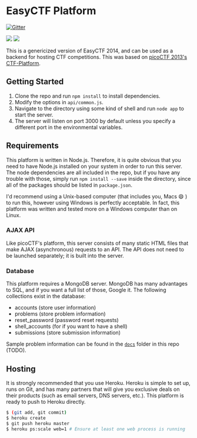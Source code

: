 # EasyCTF Platform

[![Gitter](https://badges.gitter.im/Join%20Chat.svg)](https://gitter.im/EasyCTF/CTF-Platform?utm_source=badge&utm_medium=badge&utm_campaign=pr-badge&utm_content=badge)

![](https://img.shields.io/travis/EasyCTF/CTF-Platform.svg)
![](https://img.shields.io/github/issues/EasyCTF/CTF-Platform.svg)

This is a genericized version of EasyCTF 2014, and can be used as a backend for hosting CTF competitions. This was based on [picoCTF 2013's CTF-Platform](https://github.com/picoCTF/CTF-Platform).

## Getting Started

1. Clone the repo and run `npm install` to install dependencies.
2. Modify the options in `api/common.js`.
3. Navigate to the directory using some kind of shell and run `node app` to start the server.
4. The server will listen on port 3000 by default unless you specify a different port in the environmental variables.

## Requirements

This platform is written in Node.js. Therefore, it is quite obvious that you need to have Node.js installed on your system in order to run this server. The node dependencies are all included in the repo, but if you have any trouble with those, simply run `npm install --save` inside the directory, since all of the packages should be listed in `package.json`.

I'd recommend using a Unix-based computer (that includes you, Macs :smile: ) to run this, however using Windows is perfectly acceptable. In fact, this platform was written and tested more on a Windows computer than on Linux.

### AJAX API

Like picoCTF's platform, this server consists of many static HTML files that make AJAX (asynchronous) requests to an API. The API does not need to be launched separately; it is built into the server.

### Database

This platform requires a MongoDB server. MongoDB has many advantages to SQL, and if you want a full list of those, Google it. The following collections exist in the database:

- accounts (store user information)
- problems (store problem information)
- reset_password (password reset requests)
- shell_accounts (for if you want to have a shell)
- submissions (store submission information)

Sample problem information can be found in the [`docs`](https://github.com/easyctf/ctf-platform/wiki) folder in this repo (TODO).

## Hosting
It is strongly recommended that you use Heroku. Heroku is simple to set up, runs on Git, and has many partners that will give you exclusive deals on their products (such as email servers, DNS servers, etc.). This platform is ready to push to Heroku directly.

```sh
$ (git add, git commit)
$ heroku create
$ git push heroku master
$ heroku ps:scale web=1 # Ensure at least one web process is running
```
